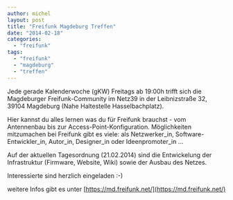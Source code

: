 ```yaml
---
author: michel
layout: post
title: "Freifunk Magdeburg Treffen"
date: "2014-02-18"
categories: 
  - "freifunk"
tags: 
  - "freifunk"
  - "magdeburg"
  - "treffen"
---
```


Jede gerade Kalenderwoche (gKW) Freitags ab 19:00h trifft sich die Magdeburger Freifunk-Community im Netz39 in der Leibnizstraße 32, 39104 Magdeburg (Nahe Haltestelle Hasselbachplatz).

Hier kannst du alles lernen was du für Freifunk brauchst - vom Antennenbau bis zur Access-Point-Konfiguration. Möglichkeiten mitzumachen bei Freifunk gibt es viele: als Netzwerker_in, Software-Entwickler_in, Autor_in, Designer_in oder Ideenpromoter_in ...

Auf der aktuellen Tagesordnung (21.02.2014) sind die Entwickelung der Infrastruktur (Firmware, Website, Wiki) sowie der Ausbau des Netzes.

Interessierte sind herzlich eingeladen :-)

weitere Infos gibt es unter [https://md.freifunk.net/](https://md.freifunk.net/)
